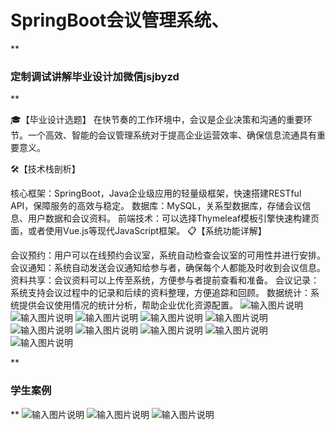 # SpringBoot会议管理系统、
 **

### 定制调试讲解毕业设计加微信jsjbyzd
** 

🎓【毕业设计选题】
在快节奏的工作环境中，会议是企业决策和沟通的重要环节。一个高效、智能的会议管理系统对于提高企业运营效率、确保信息流通具有重要意义。

🛠️【技术栈剖析】

核心框架：SpringBoot，Java企业级应用的轻量级框架，快速搭建RESTful API，保障服务的高效与稳定。
数据库：MySQL，关系型数据库，存储会议信息、用户数据和会议资料。
前端技术：可以选择Thymeleaf模板引擎快速构建页面，或者使用Vue.js等现代JavaScript框架。
📋【系统功能详解】

会议预约：用户可以在线预约会议室，系统自动检查会议室的可用性并进行安排。
会议通知：系统自动发送会议通知给参与者，确保每个人都能及时收到会议信息。
资料共享：会议资料可以上传至系统，方便参与者提前查看和准备。
会议记录：系统支持会议过程中的记录和后续的资料整理，方便追踪和回顾。
数据统计：系统提供会议使用情况的统计分析，帮助企业优化资源配置。
![输入图片说明](1.png)
![输入图片说明](2.png)
![输入图片说明](3.png)
![输入图片说明](4.png)
![输入图片说明](5.png)
![输入图片说明](6.png)
![输入图片说明](7.png)
![输入图片说明](8.png)
![输入图片说明](9.png)
![输入图片说明](10.png)

 **

### 学生案例
** 
![输入图片说明](ddc50bd481492d1ecece47729cea0f6.jpg)
![输入图片说明](c1456d7170def8a4666b0f62bfb38b6.jpg)
![输入图片说明](6bb997a1a8597a92b58a07f44ec1831.jpg)
